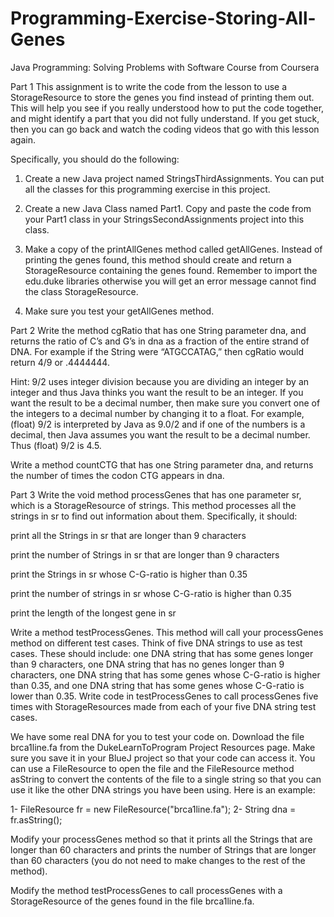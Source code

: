 # Programming-Exercise-Storing-All-Genes
Java Programming: Solving Problems with Software Course from Coursera


Part 1
This assignment is to write the code from the lesson to use a StorageResource to store the genes you find instead of printing them out. This will help you see if you really understood how to put the code together, and might identify a part that you did not fully understand. If you get stuck, then you can go back and watch the coding videos that go with this lesson again.

Specifically, you should do the following:

1. Create a new Java project named StringsThirdAssignments. You can put all the classes for this programming exercise in this project.

2. Create a new Java Class named Part1. Copy and paste the code from your Part1 class in your StringsSecondAssignments project into this class.

3. Make a copy of the printAllGenes method called getAllGenes. Instead of printing the genes found, this method should create and return a StorageResource containing the genes found. Remember to import the edu.duke libraries otherwise you will get an error message cannot find the class StorageResource.

4. Make sure you test your getAllGenes method.

Part 2 
Write the method cgRatio that has one String parameter dna, and returns the ratio of C’s and G’s in dna as a fraction of the entire strand of DNA. For example if the String were “ATGCCATAG,” then cgRatio would return 4/9 or .4444444.

Hint: 9/2 uses integer division because you are dividing an integer by an integer and thus Java thinks you want the result to be an integer. If you want the result to be a decimal number, then make sure you convert one of the integers to a decimal number by changing it to a float. For example, (float) 9/2 is interpreted by Java as 9.0/2 and if one of the numbers is a decimal, then Java assumes you want the result to be a decimal number. Thus (float) 9/2 is 4.5.

Write a method countCTG that has one String parameter dna, and returns the number of times the codon CTG appears in dna. 

Part 3 
Write the void method processGenes that has one parameter sr, which is a StorageResource of strings. This method processes all the strings in sr to find out information about them. Specifically, it should: 

print all the Strings in sr that are longer than 9 characters

print the number of Strings in sr that are longer than 9 characters

print the Strings in sr whose C-G-ratio is higher than 0.35

print the number of strings in sr whose C-G-ratio is higher than 0.35

print the length of the longest gene in sr

Write a method testProcessGenes. This method will call your processGenes method on different test cases. Think of five DNA strings to use as test cases. These should include: one DNA string that has some genes longer than 9 characters, one DNA string that has no genes longer than 9 characters, one DNA string that has some genes whose C-G-ratio is higher than 0.35, and one DNA string that has some genes whose C-G-ratio is lower than 0.35. Write code in testProcessGenes to call processGenes five times with StorageResources made from each of your five DNA string test cases.

We have some real DNA for you to test your code on. Download the file brca1line.fa from the DukeLearnToProgram Project Resources page. Make sure you save it in your BlueJ project so that your code can access it. You can use a FileResource to open the file and the FileResource method asString to convert the contents of the file to a single string so that you can use it like the other DNA strings you have been using. Here is an example:

1- FileResource fr = new FileResource("brca1line.fa");
2- String dna = fr.asString();

Modify your processGenes method so that it prints all the Strings that are longer than 60 characters and prints the number of Strings that are longer than 60 characters (you do not need to make changes to the rest of the method).

Modify the method testProcessGenes to call processGenes with a StorageResource of the genes found in the file brca1line.fa.
